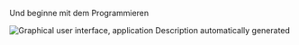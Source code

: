 Und beginne mit dem Programmieren

![Graphical user interface, application Description automatically
generated](./img/media/image4.png)